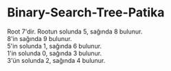 # Binary-Search-Tree-Patika

Root 7'dir. Rootun solunda 5, sağında 8 bulunur. <br/>
8'in sağında 9 bulunur. <br/>
5'in solunda 1, sağında 6 bulunur. <br/>
1'in solunda 0, sağında 3 bulunur. <br/>
3'ün solunda 2, sağında 4 bulunur.
